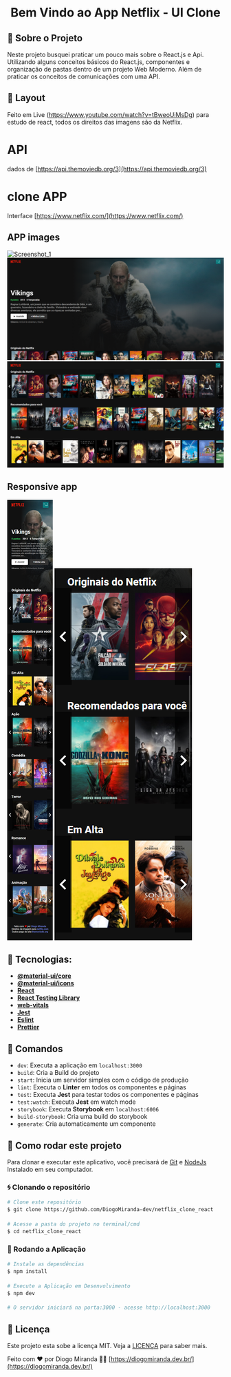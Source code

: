 <h1 align="center">
  Bem Vindo ao App Netflix - UI Clone
</h1>

## 🚀 Sobre o Projeto
Neste projeto busquei praticar um pouco mais sobre o React.js e Api.
Utilizando alguns conceitos básicos do React.js, componentes e organização de pastas dentro de um projeto Web Moderno. Além de praticar os conceitos de comunicações com uma API.

## 🎨 Layout
Feito em Live (https://www.youtube.com/watch?v=tBweoUiMsDg) para estudo de react, todos os direitos das imagens são da Netflix.

# API
dados de [https://api.themoviedb.org/3](https://api.themoviedb.org/3)

# clone APP
Interface [https://www.netflix.com/](https://www.netflix.com/)

## APP images
![Screenshot_1](/img/netflix_clone_react_img0.png "Screenshot_1")
![Screenshot_2](/img/netflix_clone_react_img1.png "Screenshot_2")
![Screenshot_3](/img/netflix_clone_react_img2.png "Screenshot_3")
## Responsive app
![Screenshot_4](/img/netflix_clone_react_img_responsive0.png "Screenshot_4")
![Screenshot_5](/img/netflix_clone_react_img_responsive1.png "Screenshot_5")

## 🔨 Tecnologias:

- **[@material-ui/core](https://material-ui.com/pt/getting-started/installation/)**
- **[@material-ui/icons](https://material-ui.com/pt/getting-started/installation/)**
- **[React](https://pt-br.reactjs.org/docs/create-a-new-react-app.html)**
- **[React Testing Library](https://testing-library.com/docs/react-testing-library/intro)**
- **[web-vitals](https://github.com/axios/axios)**
- **[Jest](https://jestjs.io/)**
- **[Eslint](https://eslint.org/)**
- **[Prettier](https://prettier.io/)**


## 🔎 Comandos

- `dev`: Executa a aplicação em `localhost:3000`
- `build`: Cria a Build do projeto
- `start`: Inicia um servidor simples com o código de produção
- `lint`: Executa o **Linter** em todos os componentes e páginas
- `test`: Executa **Jest** para testar todos os componentes e páginas
- `test:watch`: Executa **Jest** em watch mode
- `storybook`: Executa **Storybook** em `localhost:6006`
- `build-storybook`: Cria uma build do storybook
- `generate`: Cria automaticamente um componente

## 🚀 Como rodar este projeto

Para clonar e executar este aplicativo, você precisará de [Git](https://git-scm.com) e [NodeJs](https://nodejs.org/en/) Instalado em seu computador.

### 🌀 Clonando o repositório

```bash
# Clone este repositório
$ git clone https://github.com/DiogoMiranda-dev/netflix_clone_react

# Acesse a pasta do projeto no terminal/cmd
$ cd netflix_clone_react
```

### 🎲 Rodando a Aplicação

```bash
# Instale as dependências
$ npm install

# Execute a Aplicação em Desenvolvimento
$ npm dev

# O servidor iniciará na porta:3000 - acesse http://localhost:3000

```

## 📝 Licença

Este projeto esta sobe a licença MIT. Veja a [LICENÇA](https://opensource.org/licenses/MIT) para saber mais.

Feito com ❤️ por Diogo Miranda 👋🏽 [https://diogomiranda.dev.br/](https://diogomiranda.dev.br/)

